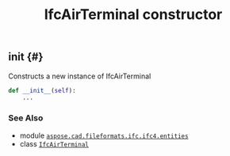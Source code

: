 ﻿---
title: IfcAirTerminal constructor
second_title: Aspose.CAD for Python via .NET API References
description: 
type: docs
weight: 10
url: /python-net/aspose.cad.fileformats.ifc.ifc4.entities/ifcairterminal/__init__/
is_root: false
---

## __init__ {#}

Constructs a new instance of IfcAirTerminal



```python
def __init__(self):
    ...
```





### See Also
* module [`aspose.cad.fileformats.ifc.ifc4.entities`](../../)
* class [`IfcAirTerminal`](/cad/python-net/aspose.cad.fileformats.ifc.ifc4.entities/ifcairterminal)
